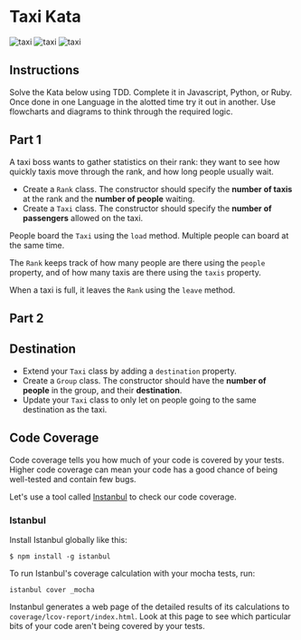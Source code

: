 # Taxi Kata

![taxi](https://cloud.githubusercontent.com/assets/1239497/11740307/47a9f808-9ffa-11e5-8016-9ce931da4682.png) ![taxi](https://cloud.githubusercontent.com/assets/1239497/11740307/47a9f808-9ffa-11e5-8016-9ce931da4682.png) ![taxi](https://cloud.githubusercontent.com/assets/1239497/11740307/47a9f808-9ffa-11e5-8016-9ce931da4682.png) 

## Instructions

Solve the Kata below using TDD. Complete it in Javascript, Python, or Ruby. Once done in one Language in the alotted time try it out in another. Use flowcharts and diagrams to think through the required logic.

## Part 1

A taxi boss wants to gather statistics on their rank: they want to see how quickly taxis move through the rank, and how long people usually wait.

* Create a `Rank` class. The constructor should specify the **number of taxis** at the rank and the **number of people** waiting.
* Create a `Taxi` class. The constructor should specify the **number of passengers** allowed on the taxi.

People board the `Taxi` using the `load` method. Multiple people can board at the same time.

The `Rank` keeps track of how many people are there using the `people` property, and of how many taxis are there using the `taxis` property.

When a taxi is full, it leaves the `Rank` using the `leave` method.

## Part 2

## Destination

* Extend your `Taxi` class by adding a `destination` property.
* Create a `Group` class. The constructor should have the **number of people** in the group, and their **destination**.
* Update your `Taxi` class to only let on people going to the same destination as the taxi.

## Code Coverage

Code coverage tells you how much of your code is covered by your tests. Higher code coverage can mean your code has a good chance of being well-tested and contain few bugs.

Let's use a tool called [Instanbul](https://gotwarlost.github.io/istanbul/) to check our code coverage.

### Istanbul

Install Istanbul globally like this:

```
$ npm install -g istanbul
```

To run Istanbul's coverage calculation with your mocha tests, run:

```
istanbul cover _mocha
```

Instanbul generates a web page of the detailed results of its calculations to `coverage/lcov-report/index.html`. Look at this page to see which particular bits of your code aren't being covered by your tests.
